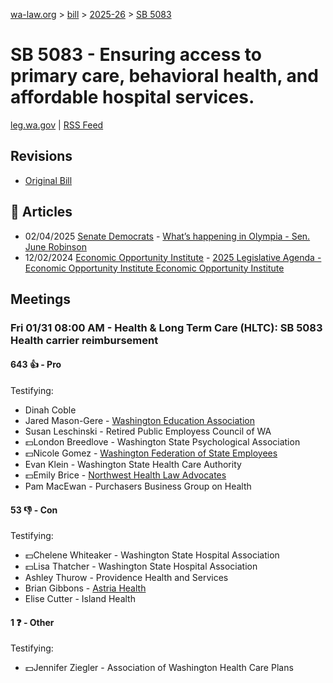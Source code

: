 [wa-law.org](/) > [bill](/bill/) > [2025-26](/bill/2025-26/) > [SB 5083](/bill/2025-26/sb/5083/)

# SB 5083 - Ensuring access to primary care, behavioral health, and affordable hospital services.
[leg.wa.gov](https://app.leg.wa.gov/billsummary?BillNumber=5083&Year=2025&Initiative=false) | [RSS Feed](./rss.xml)

## Revisions
* [Original Bill](1/)

## 📰 Articles
* 02/04/2025 [Senate Democrats](/org/senate_democrats/) - [What’s happening in Olympia - Sen. June Robinson](https://senatedemocrats.wa.gov/robinson/2025/02/04/whats-happening-in-olympia/#:~:text=Senate%20Bill%205083)
* 12/02/2024 [Economic Opportunity Institute](/org/economic_opportunity_institute/) - [2025 Legislative Agenda - Economic Opportunity Institute Economic Opportunity Institute](https://www.opportunityinstitute.org/current-projects__trashed/2025-legislative-agenda/#:~:text=Senate%20Bill%205083)

## Meetings
### Fri 01/31 08:00 AM - Health & Long Term Care (HLTC): SB 5083 Health carrier reimbursement
#### 643 👍 - Pro
Testifying:
* Dinah Coble
* Jared Mason-Gere - [Washington Education Association](/org/washington_education_association/)
* Susan Leschinski - Retired Public Employess Council of WA
* 💵London Breedlove - Washington State Psychological Association
* 💵Nicole Gomez - [Washington Federation of State Employees](/org/washington_federation_of_state_employees/)
* Evan Klein - Washington State Health Care Authority
* 💵Emily Brice - [Northwest Health Law Advocates](/org/northwest_health_law_advocates/)
* Pam MacEwan - Purchasers Business Group on Health

#### 53 👎 - Con
Testifying:
* 💵Chelene Whiteaker - Washington State Hospital Association
* 💵Lisa Thatcher - Washington State Hospital Association
* Ashley Thurow - Providence Health and Services
* Brian Gibbons - [Astria Health](/org/astria_health/)
* Elise Cutter - Island Health

#### 1 ❓ - Other
Testifying:
* 💵Jennifer Ziegler - Association of Washington Health Care Plans
